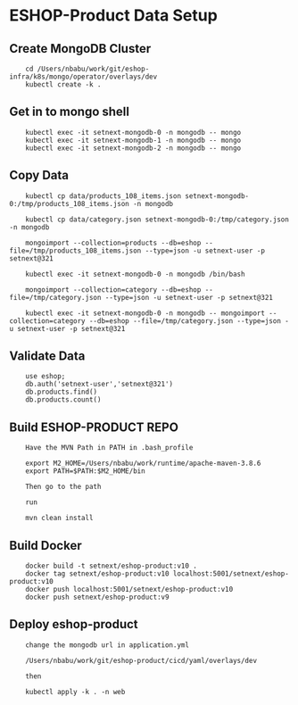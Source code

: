 # ESHOP-Product Data Setup

## Create MongoDB Cluster

		cd /Users/nbabu/work/git/eshop-infra/k8s/mongo/operator/overlays/dev
		kubectl create -k .

## Get in to mongo shell

		kubectl exec -it setnext-mongodb-0 -n mongodb -- mongo
		kubectl exec -it setnext-mongodb-1 -n mongodb -- mongo
		kubectl exec -it setnext-mongodb-2 -n mongodb -- mongo

## Copy Data

		kubectl cp data/products_108_items.json setnext-mongodb-0:/tmp/products_108_items.json -n mongodb

		kubectl cp data/category.json setnext-mongodb-0:/tmp/category.json -n mongodb

		mongoimport --collection=products --db=eshop --file=/tmp/products_108_items.json --type=json -u setnext-user -p setnext@321

		kubectl exec -it setnext-mongodb-0 -n mongodb /bin/bash

		mongoimport --collection=category --db=eshop --file=/tmp/category.json --type=json -u setnext-user -p setnext@321

		kubectl exec -it setnext-mongodb-0 -n mongodb -- mongoimport --collection=category --db=eshop --file=/tmp/category.json --type=json -u setnext-user -p setnext@321

## Validate Data

		use eshop;
		db.auth('setnext-user','setnext@321')
		db.products.find()
		db.products.count()

## Build ESHOP-PRODUCT REPO

		Have the MVN Path in PATH in .bash_profile

		export M2_HOME=/Users/nbabu/work/runtime/apache-maven-3.8.6
		export PATH=$PATH:$M2_HOME/bin

		Then go to the path

		run

		mvn clean install

## Build Docker

		docker build -t setnext/eshop-product:v10 .
		docker tag setnext/eshop-product:v10 localhost:5001/setnext/eshop-product:v10
		docker push localhost:5001/setnext/eshop-product:v10
		docker push setnext/eshop-product:v9

## Deploy eshop-product

		change the mongodb url in application.yml

		/Users/nbabu/work/git/eshop-product/cicd/yaml/overlays/dev

		then

		kubectl apply -k . -n web



